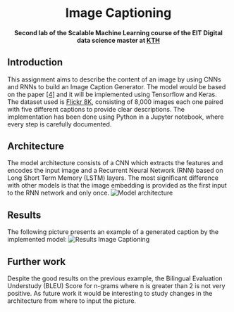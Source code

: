 <h1 align="center">Image Captioning</h1>
<h4 align="center">Second lab of the Scalable Machine Learning course of the EIT Digital data science master at <a href="https://www.kth.se/en">KTH</a></h4>



## Introduction
This assignment aims to describe the content of an image by using CNNs and RNNs to build an Image Caption Generator. The model would be based on the paper [[4]](https://arxiv.org/pdf/1411.4555.pdf) and it will be implemented using Tensorflow and Keras. The dataset used is [Flickr 8K](https://www.kaggle.com/adityajn105/flickr8k), consisting of 8,000 images each one paired with five different captions to provide clear descriptions. 
The implementation has been done using Python in a Jupyter notebook, where every step is carefully documented.

## Architecture
The model architecture consists of a CNN which extracts the features and encodes the input image and a Recurrent Neural Network (RNN) based on Long Short Term Memory (LSTM) layers. The most significant difference with other models is that the image embedding is provided as the first input to the RNN network and only once.
![Model architecture](docs/decoder.png)

## Results
The following picture presents an example of a generated caption by the implemented model:
![Results Image Captioning](docs/results-example.jpg)

## Further work
Despite the good results on the previous example, the Bilingual Evaluation Understudy (BLEU) Score for n-grams where n is greater than 2 is not very positive. As future work it would be interesting
to study changes in the architecture from where to input the picture.
